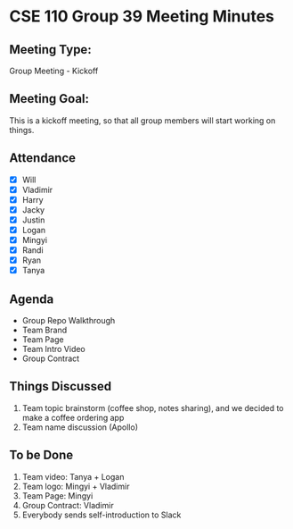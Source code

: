 # CSE 110 Group 39 Meeting Minutes
## Meeting Type:
Group Meeting - Kickoff

## Meeting Goal:
This is a kickoff meeting, so that all group members will start working on things.

## Attendance
- [x] Will
- [x] Vladimir
- [x] Harry
- [x] Jacky
- [x] Justin
- [x] Logan
- [x] Mingyi
- [x] Randi
- [x] Ryan
- [x] Tanya

## Agenda
- Group Repo Walkthrough
- Team Brand
- Team Page
- Team Intro Video
- Group Contract

## Things Discussed
1. Team topic brainstorm (coffee shop, notes sharing), and we decided to make a coffee ordering app
2. Team name discussion (Apollo)

## To be Done
1. Team video: Tanya + Logan
2. Team logo: Mingyi + Vladimir
3. Team Page: Mingyi
4. Group Contract: Vladimir
5. Everybody sends self-introduction to Slack
